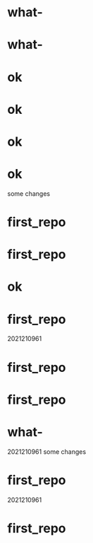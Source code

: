 # what-
# what-
# ok
# ok
# ok
# ok
some changes
# first_repo
# first_repo
# ok
# first_repo
2021210961
# first_repo
# first_repo
# what-
2021210961
some changes
# first_repo
2021210961
# first_repo
